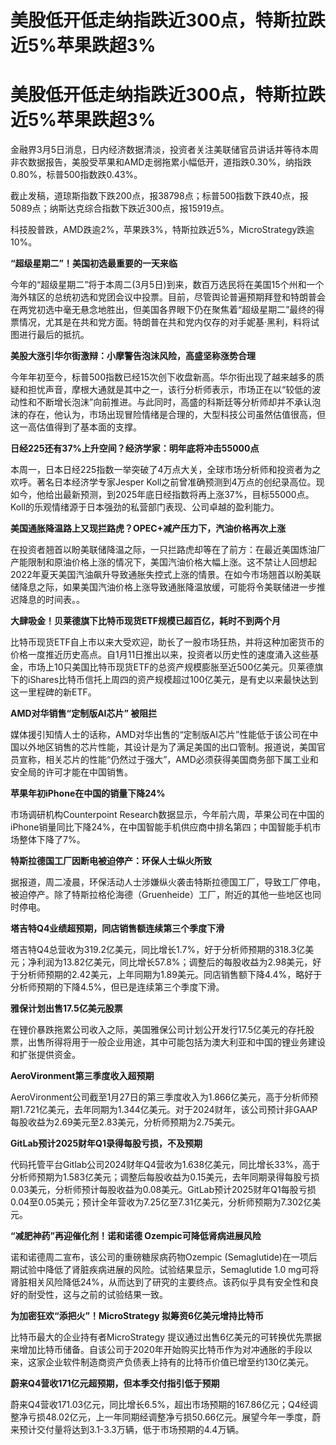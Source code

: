 # 美股低开低走纳指跌近300点，特斯拉跌近5%苹果跌超3%

# 美股低开低走纳指跌近300点，特斯拉跌近5%苹果跌超3%

金融界3月5日消息，日内经济数据清淡，投资者关注美联储官员讲话并等待本周非农数据报告，美股受苹果和AMD走弱拖累小幅低开，道指跌0.30%，纳指跌0.80%，标普500指数跌0.43%。

截止发稿，道琼斯指数下跌200点，报38798点；标普500指数下跌40点，报5089点；纳斯达克综合指数下跌近300点，报15919点。

科技股普跌，AMD跌逾2%，苹果跌3%，特斯拉跌近5%，MicroStrategy跌逾10%。

**“超级星期二”！美国初选最重要的一天来临**

今年的“超级星期二”将于本周二(3月5日)到来，数百万选民将在美国15个州和一个海外辖区的总统初选和党团会议中投票。目前，尽管舆论普遍预期拜登和特朗普会在两党初选中毫无悬念地胜出，但美国各界眼下仍在聚焦着“超级星期二”最终的得票情况，尤其是在共和党方面。特朗普在共和党内仅存的对手妮基·黑利，料将试图进行最后的抵抗。

**美股大涨引华尔街激辩：小摩警告泡沫风险，高盛坚称涨势合理**

今年年初至今，标普500指数已经15次创下收盘新高。华尔街出现了越来越多的质疑和担忧声音，摩根大通就是其中之一，该行分析师表示，市场正在以“较低的波动性和不断增长泡沫”向前推进。与此同时，高盛的科斯廷等分析师却并不承认泡沫的存在，他认为，市场出现冒险情绪是合理的，大型科技公司虽然估值很高，但这一高估值得到了基本面的支撑。

**日经225还有37%上升空间？经济学家：明年底将冲击55000点**

本周一，日本日经225指数一举突破了4万点大关，全球市场分析师和投资者为之欢呼。著名日本经济学专家Jesper
Koll之前曾准确预测到4万点的创纪录高位。现如今，他给出最新预测，到2025年底日经指数将再上涨37%，目标55000点。Koll的乐观情绪源于日本强劲的私营部门表现、公司卓越的盈利能力。

**美国通胀降温路上又现拦路虎？OPEC+减产压力下，汽油价格再次上涨**

在投资者翘首以盼美联储降温之际，一只拦路虎却等在了前方：在最近美国炼油厂产能限制和原油价格上涨的情况下，美国汽油价格大幅上涨。这不禁让人回想起2022年夏天美国汽油飙升导致通胀失控式上涨的情景。在如今市场翘首以盼美联储降息之际，如果美国汽油价格上涨导致通胀降温放缓，可能将令美联储进一步推迟降息的时间表。。

**大肆吸金！贝莱德旗下比特币现货ETF规模已超百亿，耗时不到两个月**

比特币现货ETF自上市以来大受欢迎，助长了一股市场狂热，并将这种加密货币的价格一度推近历史高点。自1月11日推出以来，投资者以历史性的速度涌入这些基金，市场上10只美国比特币现货ETF的总资产规模膨胀至近500亿美元。贝莱德旗下的iShares比特币信托上周四的资产规模超过100亿美元，是有史以来最快达到这一里程碑的新ETF。

**AMD对华销售“定制版AI芯片” 被阻拦**

媒体援引知情人士的话称，AMD对华出售的“定制版AI芯片”性能低于该公司在中国以外地区销售的芯片性能，其设计是为了满足美国的出口管制。报道说，美国官员宣称，相关芯片的性能“仍然过于强大”，AMD必须获得美国商务部下属工业和安全局的许可才能在中国销售。

**苹果年初iPhone在中国的销量下降24%**

市场调研机构Counterpoint
Research数据显示，今年前六周，苹果公司在中国的iPhone销量同比下降24%，在中国智能手机供应商中排名第四；中国智能手机市场整体下降了7%。

**特斯拉德国工厂因断电被迫停产：环保人士纵火所致**

据报道，周二凌晨，环保活动人士涉嫌纵火袭击特斯拉德国工厂，导致工厂停电，被迫停产。除了特斯拉格伦海德（Gruenheide）工厂，附近的其他一些地区也同时停电。

**塔吉特Q4业绩超预期，同店销售额连续第三个季度下滑**

塔吉特Q4总营收为319.2亿美元，同比增长1.7%，好于分析师预期的318.3亿美元；净利润为13.82亿美元，同比增长57.8%；调整后的每股收益为2.98美元，好于分析师预期的2.42美元，上年同期为1.89美元。同店销售额下降4.4%，略好于分析师预期的下降4.5%，但已是连续第三个季度下滑。

**雅保计划出售17.5亿美元股票**

在锂价暴跌拖累公司收入之际，美国雅保公司计划公开发行17.5亿美元的存托股票，出售所得将用于一般企业用途，其中可能包括为澳大利亚和中国的锂业务建设和扩张提供资金。

**AeroVironment第三季度收入超预期**

AeroVironment公司截至1月27日的第三季度收入为1.866亿美元，高于分析师预期1.721亿美元，去年同期为1.344亿美元。对于2024财年，该公司预计非GAAP每股收益为2.69美元至2.83美元，分析师预期为2.75美元。

**GitLab预计2025财年Q1录得每股亏损，不及预期**

代码托管平台Gitlab公司2024财年Q4营收为1.638亿美元，同比增长33%，高于分析师预期为1.583亿美元；调整后每股收益为0.15美元，去年同期录得每股亏损0.03美元，分析师预计每股收益为0.08美元。GitLab预计2025财年Q1每股亏损0.04至0.05美元；预计全年营收为7.25亿至7.31亿美元，分析师预期为7.302亿美元。

**“减肥神药”再迎催化剂！诺和诺德 Ozempic可降低肾病进展风险**

诺和诺德周二宣布，该公司的重磅糖尿病药物Ozempic
(Semaglutide)在一项后期试验中降低了肾脏疾病进展的风险。试验结果显示，Semaglutide 1.0
mg可将肾脏相关风险降低24%，从而达到了研究的主要终点。该药似乎具有安全性和良好的耐受性，这与之前的试验结果一致。

**为加密狂欢“添把火”！MicroStrategy 拟筹资6亿美元增持比特币**

比特币最大的企业持有者MicroStrategy
提议通过出售6亿美元的可转换优先票据来增加比特币储备。自该公司于2020年开始购买比特币作为对冲通胀的手段以来，这家企业软件制造商资产负债表上持有的比特币价值已增至约130亿美元。

**蔚来Q4营收171亿元超预期，但本季交付指引低于预期**

蔚来Q4营收171.03亿元，同比增长6.5%，超出市场预期的167.86亿元；Q4经调整净亏损48.02亿元，上一年同期经调整净亏损50.66亿元。展望今年一季度，蔚来预计交付量将达到3.1-3.3万辆，低于市场预期的4.4万辆。

